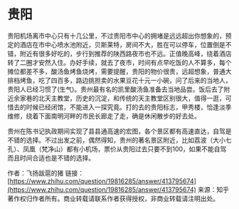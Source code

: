 # 贵阳

贵阳机场离市中心只有十几公里，不过贵阳市中心的拥堵是远远超出你想象的，预定的酒店在市中心喷水池附近，贝斯莱特，房间不大，胜在可以停车，位置倒是不错，附近有很多好吃的，步行到推荐的陕西路夜市也不远。正值晚高峰，绕着酒店转了二圈才安然入住。办好手续，就去了夜市，时间有点早吃饭的人不算多，每个摊位都差不多，酸汤鱼烤鱼烧烤，需要提醒，贵阳的物价很贵，远超想象，普通大排档烤鱼，吃了四百多，路边挑担卖的水果豆花十元一小碗，问了后来的当地人，贵阳人已经习惯了\(生气\)。贵州最有名的凯里酸汤鱼准备去当地品尝。饭后去了附近余家巷的北天主教堂，历史的沉淀，和传统的天主教堂区别很大，值得一逛，可惜去的时候已经闭馆，不能进入一探究竟。打的去的贵阳标志，甲秀楼，恰逢淡季维修，绕着下面南明河畔的市民长廊走了走，确是休闲散步的好去处。



贵州在陈书记执政期间实现了县县通高速的宏图，各个景区都有高速直达，自驾是不错的选择。不过出发之前，偶然得知，贵州的著名景区附近，比如荔波（大小七孔）、凤凰（梵净山）都有小机场，票价从贵阳过去只要不到100，如果不能自驾而且时间合适也是不错的选择。

作者：飞扬跋扈的猪 链接：[https://www.zhihu.com/question/19816285/answer/413795674](https://www.zhihu.com/question/19816285/answer/413795674) 来源：知乎 著作权归作者所有。商业转载请联系作者获得授权，非商业转载请注明出处。

